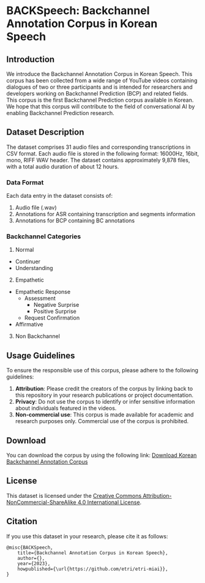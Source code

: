 
# BACKSpeech: Backchannel Annotation Corpus in Korean Speech

## Introduction

We introduce the Backchannel Annotation Corpus in Korean Speech. This corpus has been collected from a wide range of YouTube videos containing dialogues of two or three participants and is intended for researchers and developers working on Backchannel Prediction (BCP) and related fields. 
This corpus is the first Backchannel Prediction corpus available in Korean. We hope that this corpus will contribute to the field of conversational AI by enabling Backchannel Prediction research.


## Dataset Description

The dataset comprises 31 audio files and corresponding transcriptions in CSV format.
Each audio file is stored in the following format: 16000Hz, 16bit, mono, RIFF WAV header.
The dataset contains approximately 9,878 files, with a total audio duration of about 12 hours.


### Data Format

Each data entry in the dataset consists of:
1. Audio file (.wav)
2. Annotations for ASR containing transcription and segments information
3. Annotations for BCP containing BC annotations 


### Backchannel Categories

1. Normal
- Continuer
- Understanding
2. Empathetic
- Empathetic Response
  - Assessment
    - Negative Surprise
    - Positive Surprise
  - Request Confirmation
- Affirmative
3. Non Backchannel


## Usage Guidelines

To ensure the responsible use of this corpus, please adhere to the following guidelines:
1. **Attribution**: Please credit the creators of the corpus by linking back to this repository in your research publications or project documentation.
2. **Privacy**: Do not use the corpus to identify or infer sensitive information about individuals featured in the videos.
3. **Non-commercial use**: This corpus is made available for academic and research purposes only. Commercial use of the corpus is prohibited.


## Download

You can download the corpus by using the following link:
[Download Korean Backchannel Annotation Corpus](https://github.com/etri/etri-miai/archive/refs/heads/KoBAC_v0.1.zip) 


## License

This dataset is licensed under the [Creative Commons Attribution-NonCommercial-ShareAlike 4.0 International License](https://creativecommons.org/licenses/by-nc-sa/4.0/).

## Citation

If you use this dataset in your research, please cite it as follows:

```less
@misc{BACKSpeech,
    title={Backchannel Annotation Corpus in Korean Speech},
    author={},
    year={2023},
    howpublished={\url{https://github.com/etri/etri-miai}},
}
```
